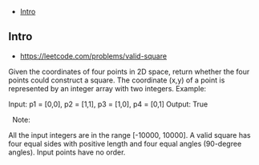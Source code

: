 - [Intro](#intro)

## Intro

- https://leetcode.com/problems/valid-square

Given the coordinates of four points in 2D space, return whether the four points could construct a square.
The coordinate (x,y) of a point is represented by an integer array with two integers.
Example:

Input: p1 = [0,0], p2 = [1,1], p3 = [1,0], p4 = [0,1]
Output: True

 
Note:

All the input integers are in the range [-10000, 10000].
A valid square has four equal sides with positive length and four equal angles (90-degree angles).
Input points have no order.

 
